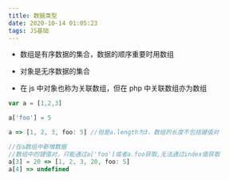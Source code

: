 ```yaml
---
title: 数据类型
date: 2020-10-14 01:05:23
tags: JS基础
---
```


- 数组是有序数据的集合，数据的顺序重要时用数组

- 对象是无序数据的集合

- 在 js 中对象也称为关联数组，但在 php 中关联数组亦为数组

```js
var a = [1,2,3]

a['foo'] = 5

a => [1, 2, 3, foo: 5] //但是a.length为3，数组的长度不包括键值对

//在a数组中新增数据
//数组中的键值对，只能通过a['foo']或者a.foo获取,无法通过index值获取
a[3] = 20 => [1, 2, 3, 20, foo: 5]
a[4] => undefined

```
